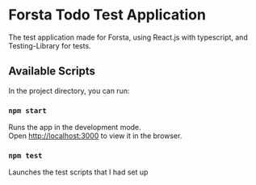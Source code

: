 # Forsta Todo Test Application

The test application made for Forsta, using React.js with typescript, and Testing-Library for tests.

## Available Scripts

In the project directory, you can run:

### `npm start`

Runs the app in the development mode.\
Open [http://localhost:3000](http://localhost:3000) to view it in the browser.

### `npm test`

Launches the test scripts that I had set up
